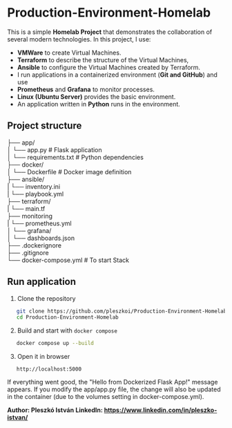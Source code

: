 # Production-Environment-Homelab

This is a simple **Homelab Project** that demonstrates the collaboration of several modern technologies. 
In this project, I use: 
- **VMWare** to create Virtual Machines.
- **Terraform** to describe the structure of the Virtual Machines,
- **Ansible** to configure the Virtual Machines created by Terraform.
- I run applications in a containerized environment (**Git and GitHub**) and use
- **Prometheus** and **Grafana** to monitor processes.
- **Linux (Ubuntu Server)** provides the basic environment.
- An application written in **Python** runs in the environment.

## Project structure

├── app/\
│ └── app.py # Flask application\
│ └── requirements.txt # Python dependencies\
├── docker/\
│ └── Dockerfile # Docker image definition\
├── ansible/\
| └── inventory.ini\
| └── playbook.yml\
├── terraform/\
| └── main.tf\
├── monitoring\
| └── prometheus.yml\
│   └── grafana/\
│       └── dashboards.json\
├── .dockerignore\
├── .gitignore\
└── docker-compose.yml # To start Stack

## Run application

1. Clone the repository
```bash
   git clone https://github.com/pleszkoi/Production-Environment-Homelab.git
   cd Production-Environment-Homelab
```
2. Build and start with `docker compose`
```bash
   docker compose up --build
```
3. Open it in browser
```arduino
   http://localhost:5000
```

If everything went good, the "Hello from Dockerized Flask App!" message appears. If you modify the app/app.py file, the change will also be updated in the container (due to the volumes setting in docker-compose.yml).

**Author: Pleszkó István**
**LinkedIn: https://www.linkedin.com/in/pleszko-istvan/**
